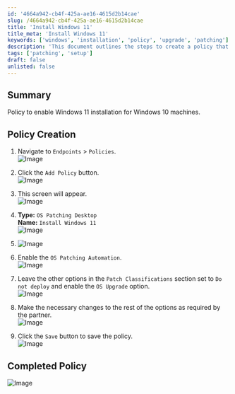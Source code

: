 ```yaml
---
id: '4664a942-cb4f-425a-ae16-4615d2b14cae'
slug: /4664a942-cb4f-425a-ae16-4615d2b14cae
title: 'Install Windows 11'
title_meta: 'Install Windows 11'
keywords: ['windows', 'installation', 'policy', 'upgrade', 'patching']
description: 'This document outlines the steps to create a policy that enables the installation of Windows 11 on Windows 10 machines, including navigation through the endpoints and configuring necessary settings.'
tags: ['patching', 'setup']
draft: false
unlisted: false
---
```


## Summary

Policy to enable Windows 11 installation for Windows 10 machines.

## Policy Creation

1. Navigate to `Endpoints` > `Policies`.  
   ![Image](../../../static/img/docs/27f8240b-603a-4af2-b9d9-480a560f8747/image_14.webp)

2. Click the `Add Policy` button.  
   ![Image](../../../static/img/docs/27f8240b-603a-4af2-b9d9-480a560f8747/image_15.webp)

3. This screen will appear.  
   ![Image](../../../static/img/docs/27f8240b-603a-4af2-b9d9-480a560f8747/image_16.webp)

4. **Type:** `OS Patching Desktop`  
   **Name:** `Install Windows 11`  
   ![Image](../../../static/img/docs/27f8240b-603a-4af2-b9d9-480a560f8747/image_17.webp)

5. ![Image](../../../static/img/docs/27f8240b-603a-4af2-b9d9-480a560f8747/image_18.webp)

6. Enable the `OS Patching Automation`.  
   ![Image](../../../static/img/docs/27f8240b-603a-4af2-b9d9-480a560f8747/image_19.webp)

7. Leave the other options in the `Patch Classifications` section set to `Do not deploy` and enable the `OS Upgrade` option.  
   ![Image](../../../static/img/docs/27f8240b-603a-4af2-b9d9-480a560f8747/image_20.webp)

8. Make the necessary changes to the rest of the options as required by the partner.  
   ![Image](../../../static/img/docs/27f8240b-603a-4af2-b9d9-480a560f8747/image_21.webp)

9. Click the `Save` button to save the policy.  
   ![Image](../../../static/img/docs/27f8240b-603a-4af2-b9d9-480a560f8747/image_22.webp)

## Completed Policy

![Image](../../../static/img/docs/27f8240b-603a-4af2-b9d9-480a560f8747/image_23.webp)